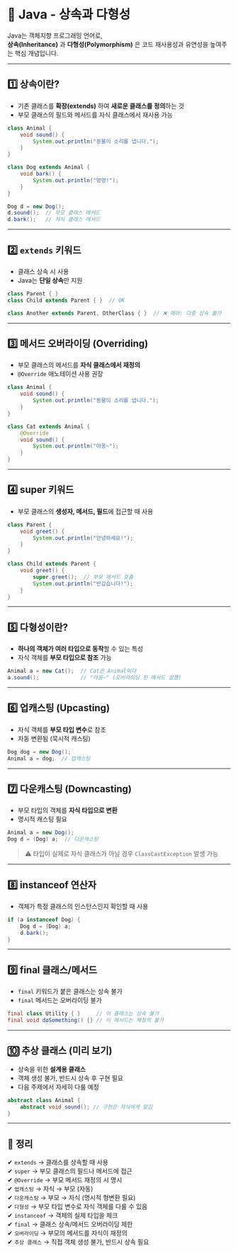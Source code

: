# 🧬 Java - 상속과 다형성

Java는 객체지향 프로그래밍 언어로,  
**상속(Inheritance)** 과 **다형성(Polymorphism)** 은 코드 재사용성과 유연성을 높여주는 핵심 개념입니다.

---

## 1️⃣ 상속이란?

- 기존 클래스를 **확장(extends)** 하여 **새로운 클래스를 정의**하는 것
- 부모 클래스의 필드와 메서드를 자식 클래스에서 재사용 가능

```java
class Animal {
    void sound() {
        System.out.println("동물이 소리를 냅니다.");
    }
}

class Dog extends Animal {
    void bark() {
        System.out.println("멍멍!");
    }
}
```

```java
Dog d = new Dog();
d.sound();  // 부모 클래스 메서드
d.bark();   // 자식 클래스 메서드
```

---

## 2️⃣ `extends` 키워드

- 클래스 상속 시 사용
- Java는 **단일 상속**만 지원

```java
class Parent { }
class Child extends Parent { }  // OK

class Another extends Parent, OtherClass { }  // ❌ 에러: 다중 상속 불가
```

---

## 3️⃣ 메서드 오버라이딩 (Overriding)

- 부모 클래스의 메서드를 **자식 클래스에서 재정의**
- `@Override` 애노테이션 사용 권장

```java
class Animal {
    void sound() {
        System.out.println("동물이 소리를 냅니다.");
    }
}

class Cat extends Animal {
    @Override
    void sound() {
        System.out.println("야옹~");
    }
}
```

---

## 4️⃣ super 키워드

- 부모 클래스의 **생성자, 메서드, 필드**에 접근할 때 사용

```java
class Parent {
    void greet() {
        System.out.println("안녕하세요!");
    }
}

class Child extends Parent {
    void greet() {
        super.greet();  // 부모 메서드 호출
        System.out.println("반갑습니다!");
    }
}
```

---

## 5️⃣ 다형성이란?

- **하나의 객체가 여러 타입으로 동작**할 수 있는 특성
- 자식 객체를 **부모 타입으로 참조** 가능

```java
Animal a = new Cat();  // Cat은 Animal이다
a.sound();             // "야옹~" (오버라이딩 된 메서드 실행)
```

---

## 6️⃣ 업캐스팅 (Upcasting)

- 자식 객체를 **부모 타입 변수**로 참조
- 자동 변환됨 (묵시적 캐스팅)

```java
Dog dog = new Dog();
Animal a = dog;  // 업캐스팅
```

---

## 7️⃣ 다운캐스팅 (Downcasting)

- 부모 타입의 객체를 **자식 타입으로 변환**
- 명시적 캐스팅 필요

```java
Animal a = new Dog();
Dog d = (Dog) a;  // 다운캐스팅
```

> ⚠️ 타입이 실제로 자식 클래스가 아닐 경우 `ClassCastException` 발생 가능

---

## 8️⃣ instanceof 연산자

- 객체가 특정 클래스의 인스턴스인지 확인할 때 사용

```java
if (a instanceof Dog) {
    Dog d = (Dog) a;
    d.bark();
}
```

---

## 9️⃣ final 클래스/메서드

- `final` 키워드가 붙은 클래스는 상속 불가
- `final` 메서드는 오버라이딩 불가

```java
final class Utility { }     // 이 클래스는 상속 불가
final void doSomething() {} // 이 메서드는 재정의 불가
```

---

## 🔟 추상 클래스 (미리 보기)

- 상속을 위한 **설계용 클래스**
- 객체 생성 불가, 반드시 상속 후 구현 필요
- 다음 주제에서 자세히 다룰 예정

```java
abstract class Animal {
    abstract void sound(); // 구현은 자식에게 맡김
}
```

---

## 🎯 정리

✔ `extends` → 클래스를 상속할 때 사용  
✔ `super` → 부모 클래스의 필드나 메서드에 접근  
✔ `@Override` → 부모 메서드 재정의 시 명시  
✔ `업캐스팅` → 자식 → 부모 (자동)  
✔ `다운캐스팅` → 부모 → 자식 (명시적 형변환 필요)  
✔ `다형성` → 부모 타입 변수로 자식 객체를 다룰 수 있음  
✔ `instanceof` → 객체의 실제 타입을 체크  
✔ `final` → 클래스 상속/메서드 오버라이딩 제한  
✔ `오버라이딩` → 부모의 메서드를 자식이 재정의  
✔ `추상 클래스` → 직접 객체 생성 불가, 반드시 상속 필요

